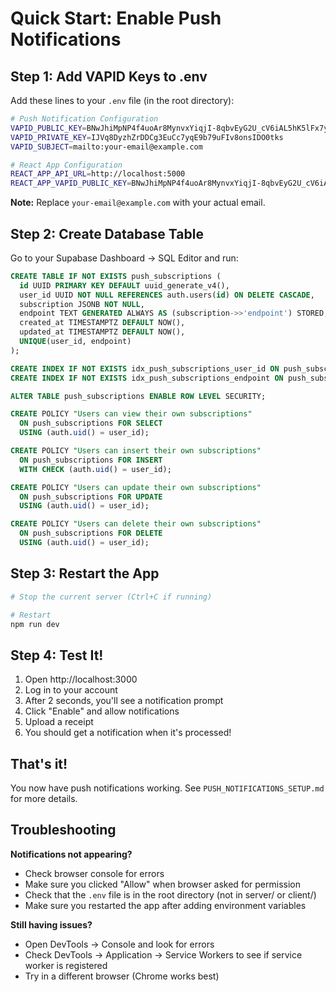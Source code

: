# Quick Start: Enable Push Notifications

## Step 1: Add VAPID Keys to .env

Add these lines to your `.env` file (in the root directory):

```bash
# Push Notification Configuration
VAPID_PUBLIC_KEY=BNwJhiMpNP4f4uoAr8MynvxYiqjI-8qbvEyG2U_cV6iAL5hK5lFx7y8Jl8gqhk9PqyUscTU36NrIMU0v224Imbk
VAPID_PRIVATE_KEY=IJVq8DyzhZrDDCg3EuCc7yqE9b79uFIv8onsIDO0tks
VAPID_SUBJECT=mailto:your-email@example.com

# React App Configuration
REACT_APP_API_URL=http://localhost:5000
REACT_APP_VAPID_PUBLIC_KEY=BNwJhiMpNP4f4uoAr8MynvxYiqjI-8qbvEyG2U_cV6iAL5hK5lFx7y8Jl8gqhk9PqyUscTU36NrIMU0v224Imbk
```

**Note:** Replace `your-email@example.com` with your actual email.

## Step 2: Create Database Table

Go to your Supabase Dashboard → SQL Editor and run:

```sql
CREATE TABLE IF NOT EXISTS push_subscriptions (
  id UUID PRIMARY KEY DEFAULT uuid_generate_v4(),
  user_id UUID NOT NULL REFERENCES auth.users(id) ON DELETE CASCADE,
  subscription JSONB NOT NULL,
  endpoint TEXT GENERATED ALWAYS AS (subscription->>'endpoint') STORED,
  created_at TIMESTAMPTZ DEFAULT NOW(),
  updated_at TIMESTAMPTZ DEFAULT NOW(),
  UNIQUE(user_id, endpoint)
);

CREATE INDEX IF NOT EXISTS idx_push_subscriptions_user_id ON push_subscriptions(user_id);
CREATE INDEX IF NOT EXISTS idx_push_subscriptions_endpoint ON push_subscriptions(endpoint);

ALTER TABLE push_subscriptions ENABLE ROW LEVEL SECURITY;

CREATE POLICY "Users can view their own subscriptions"
  ON push_subscriptions FOR SELECT
  USING (auth.uid() = user_id);

CREATE POLICY "Users can insert their own subscriptions"
  ON push_subscriptions FOR INSERT
  WITH CHECK (auth.uid() = user_id);

CREATE POLICY "Users can update their own subscriptions"
  ON push_subscriptions FOR UPDATE
  USING (auth.uid() = user_id);

CREATE POLICY "Users can delete their own subscriptions"
  ON push_subscriptions FOR DELETE
  USING (auth.uid() = user_id);
```

## Step 3: Restart the App

```bash
# Stop the current server (Ctrl+C if running)

# Restart
npm run dev
```

## Step 4: Test It!

1. Open http://localhost:3000
2. Log in to your account
3. After 2 seconds, you'll see a notification prompt
4. Click "Enable" and allow notifications
5. Upload a receipt
6. You should get a notification when it's processed!

## That's it!

You now have push notifications working. See `PUSH_NOTIFICATIONS_SETUP.md` for more details.

## Troubleshooting

**Notifications not appearing?**
- Check browser console for errors
- Make sure you clicked "Allow" when browser asked for permission
- Check that the `.env` file is in the root directory (not in server/ or client/)
- Make sure you restarted the app after adding environment variables

**Still having issues?**
- Open DevTools → Console and look for errors
- Check DevTools → Application → Service Workers to see if service worker is registered
- Try in a different browser (Chrome works best)
